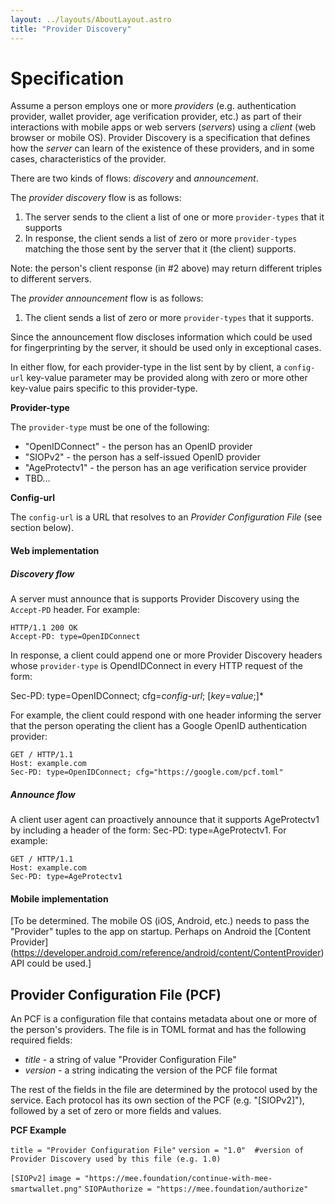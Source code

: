 ```yaml
---
layout: ../layouts/AboutLayout.astro
title: "Provider Discovery"
---
```


# Specification

Assume a person employs one or more *providers* (e.g. authentication provider, wallet provider, age verification provider, etc.) as part of their interactions with mobile apps or web servers (*servers*) using a *client* (web browser or mobile OS).  Provider Discovery is a specification that defines how the *server* can learn of the existence of these providers, and in some cases, characteristics of the provider.

There are two kinds of flows: *discovery* and *announcement*. 

The *provider discovery* flow is as follows:

1. The server sends to the client a list of one or more `provider-types` that it supports
2. In response, the client sends a list of zero or more `provider-types` matching the those sent by the server that it (the client) supports. 

Note: the person's client response (in #2 above) may return different triples to different servers. 

The *provider announcement* flow is as follows:

1. The client sends a list of zero or more `provider-types` that it supports. 

Since the announcement flow discloses information which could be used for fingerprinting by the server, it should be used only in exceptional cases.

In either flow, for each provider-type in the list sent by by client, a `config-url` key-value parameter may be provided along with zero or more other key-value pairs specific to this provider-type.

**Provider-type**

The `provider-type` must be one of the following:

- "OpenIDConnect" - the person has an OpenID provider
- "SIOPv2" - the person has a self-issued OpenID provider 
- "AgeProtectv1" - the person has an age verification service provider 
- TBD...

**Config-url**

The `config-url` is a URL that resolves to an *Provider Configuration File* (see section below).

#### Web implementation

##### Discovery flow

A server must announce that is supports Provider Discovery using the `Accept-PD` header. For example:

```
HTTP/1.1 200 OK
Accept-PD: type=OpenIDConnect
```

In response, a client could append one or more Provider Discovery headers whose `provider-type` is OpendIDConnect in every HTTP request of the form:

Sec-PD: type=OpenIDConnect; cfg=*config-url*;  [*key*=*value*;]*

For example, the client could respond with one header informing the server that the person operating the client has a Google OpenID authentication provider:

	GET / HTTP/1.1
	Host: example.com
	Sec-PD: type=OpenIDConnect; cfg="https://google.com/pcf.toml"

##### Announce flow

A client user agent can proactively announce that it supports AgeProtectv1 by including a header of the form: Sec-PD: type=AgeProtectv1. For example:

	GET / HTTP/1.1
	Host: example.com
	Sec-PD: type=AgeProtectv1

#### Mobile implementation

[To be determined. The mobile OS (iOS, Android, etc.) needs to pass the "Provider" tuples to the app on startup. Perhaps on Android the [Content Provider] (https://developer.android.com/reference/android/content/ContentProvider) API could be used.]

## Provider Configuration File (PCF)

An PCF is a configuration file that contains metadata about one or more of the person's providers. The file is in TOML format and  has the following required fields:

- *title* - a string of value "Provider Configuration File"
- *version* - a string indicating the version of the PCF file format

The rest of the fields in the file are determined by the protocol used by the service. Each protocol has its own section of the PCF (e.g. "[SIOPv2]"),  followed by a set of zero or more fields and values.

**PCF Example** 

`title = "Provider Configuration File"`
`version = "1.0"  #version of Provider Discovery used by this file (e.g. 1.0)`

`[SIOPv2]`
`image = "https://mee.foundation/continue-with-mee-smartwallet.png"`
`SIOPAuthorize = "https://mee.foundation/authorize"`

